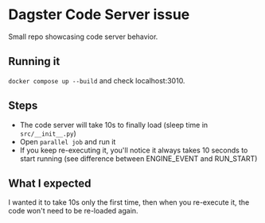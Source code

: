 # Dagster Code Server issue
Small repo showcasing code server behavior.

## Running it
`docker compose up --build`
and check localhost:3010.

## Steps 
- The code server will take 10s to finally load (sleep time in `src/__init__.py`)
- Open `parallel job` and run it
- If you keep re-executing it, you'll notice it always takes 10 seconds to start 
running (see difference between ENGINE_EVENT and RUN_START)

## What I expected
I wanted it to take 10s only the first time, then when you re-execute it, the 
code won't need to be re-loaded again.
